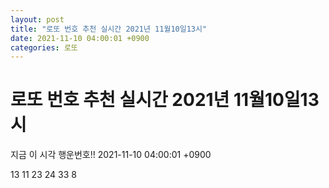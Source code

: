 ```yaml
---
layout: post
title: "로또 번호 추천 실시간 2021년 11월10일13시"
date: 2021-11-10 04:00:01 +0900
categories: 로또
---
```


# 로또 번호 추천 실시간 2021년 11월10일13시

지금 이 시각 행운번호!! 2021-11-10 04:00:01 +0900

 13  11  23  24  33  8 

